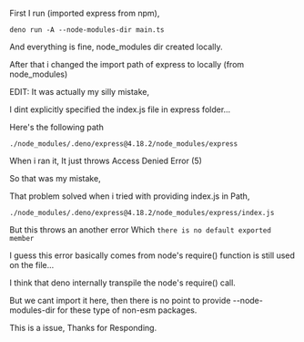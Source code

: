 First I run (imported express from npm),

`deno run -A --node-modules-dir main.ts`

And everything is fine, node_modules dir created locally.

After that i changed the import path of express to locally (from node_modules)

EDIT: It was actually my silly mistake,

I dint explicitly specified the index.js file in express folder...

Here's the following path

`./node_modules/.deno/express@4.18.2/node_modules/express`
 
When i ran it, It just throws Access Denied Error (5)

So that was my mistake,

That problem solved when i tried with providing index.js in Path,

`./node_modules/.deno/express@4.18.2/node_modules/express/index.js`

But this throws an another error Which `there is no default exported member`

I guess this error basically comes from node's require() function is still used on the file...

I think that deno internally transpile the node's require() call.

But we cant import it here, then there is no point to provide --node-modules-dir for these type of non-esm packages. 

This is a issue, Thanks for Responding.
